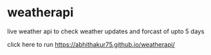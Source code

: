 # weatherapi
live weather api to check weather updates and forcast of upto 5 days

click here to run https://abhithakur75.github.io/weatherapi/
